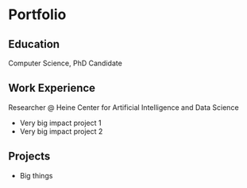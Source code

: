 # Portfolio

## Education
Computer Science, PhD Candidate

## Work Experience
Researcher @ Heine Center for Artificial Intelligence and Data Science
- Very big impact project 1
- Very big impact project 2

## Projects
- Big things
